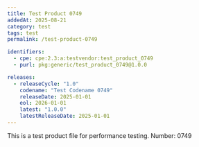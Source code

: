 ```yaml
---
title: Test Product 0749
addedAt: 2025-08-21
category: test
tags: test
permalink: /test-product-0749

identifiers:
  - cpe: cpe:2.3:a:testvendor:test_product_0749
  - purl: pkg:generic/test_product_0749@1.0.0

releases:
  - releaseCycle: "1.0"
    codename: "Test Codename 0749"
    releaseDate: 2025-01-01
    eol: 2026-01-01
    latest: "1.0.0"
    latestReleaseDate: 2025-01-01
---
```


This is a test product file for performance testing. Number: 0749
